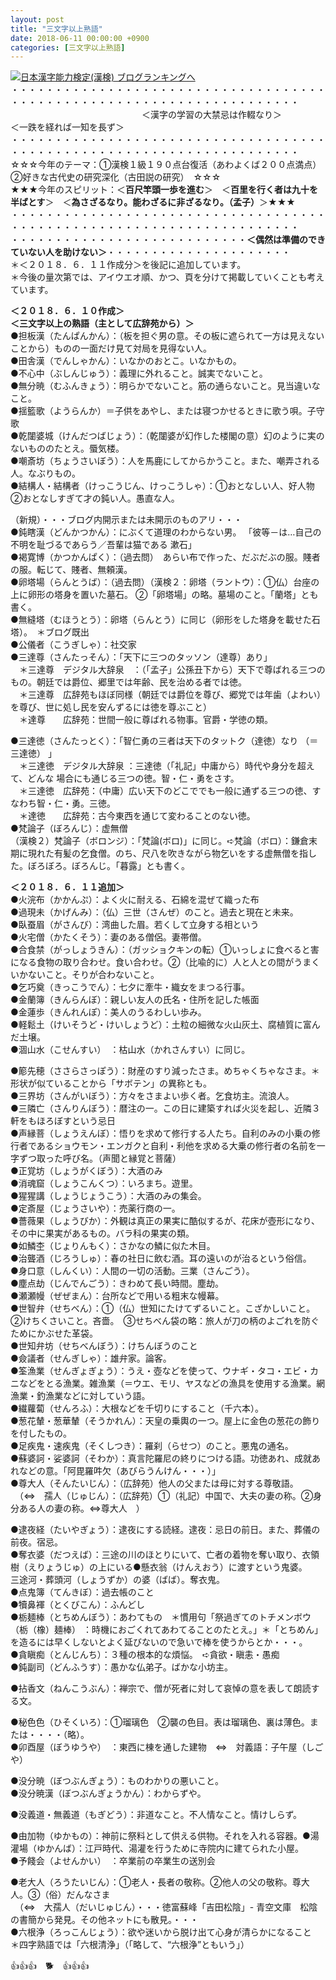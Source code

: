```yaml
---
layout: post
title: "三文字以上熟語"
date: 2018-06-11 00:00:00 +0900
categories: [三文字以上熟語]
---
```


[![](/syuusyuu9701/assets/images/三文字以上熟語-br_c_3028_1.gif)](http://blog.with2.net/link.php?1659096:3028 "日本漢字能力検定(漢検) ブログランキングへ")[日本漢字能力検定(漢検) ブログランキングへ](http://blog.with2.net/link.php?1659096:3028)  
・・・・・・・・・・・・・・・・・・・・・・・・・・・・・・・・・・・・・・・・・・・・・・・・・・・・・・・・・・・・・・・・・・・・・  
　　　　　　　　　　　　　　　＜漢字の学習の大禁忌は作輟なり＞　　　　　＜一跌を経れば一知を長ず＞　　　　　  
・・・・・・・・・・・・・・・・・・・・・・・・・・・・・・・・・・・・・・・・・・・・・・・・・・・・・・・・・・・・・・・・・・・・・  
☆☆☆今年のテーマ：①漢検１級１９０点台復活（あわよくば２００点満点）　②好きな古代史の研究深化（古田説の研究）　☆☆☆  
★★★今年のスピリット：＜**百尺竿頭一歩を進む**＞　＜**百里を行く者は九十を半ばとす**＞　＜**為さざるなり。能わざるに非ざるなり。（孟子）**＞★★★  
・・・・・・・・・・・・・・・・・・・・・・・・・・・・・・・・・・・・・・・・・・・・・・・・・・・・・・・・・・・・・・・・・・・・・  
・・・・・・・・・・・・・・・・・・・・・・・・・・・**＜偶然は準備のできていない人を助けない＞**・・・・・・・・・・・・・・・・・・・・・  
＊＜２０１８．６．１１作成分＞を後記に追加しています。  
＊今後の量次第では、アイウエオ順、かつ、頁を分けて掲載していくことも考えています。  
  
**＜２０１８．６．１０作成＞**  
**＜三文字以上の熟語（主として広辞苑から）＞**  
●担板漢（たんぱんかん）：（板を担ぐ男の意。その板に遮られて一方は見えないことから）ものの一面だけ見て対局を見得ない人。  
●田舎漢（でんしゃかん）：いなかのおとこ。いなかもの。  
●不心中（ぶしんじゅう）：義理に外れること。誠実でないこと。  
●無分暁（むふんきょう）：明らかでないこと。筋の通らないこと。見当違いなこと。  
●揺籃歌（ようらんか）＝子供をあやし、または寝つかせるときに歌う唄。子守歌  
●乾闥婆城（けんだつばじょう）：（乾闥婆が幻作した楼閣の意）幻のように実のないもののたとえ。蜃気楼。  
●嘲斎坊（ちょうさいぼう）：人を馬鹿にしてからかうこと。また、嘲弄される人。なぶりもの。  
●結構人・結構者（けっこうじん、けっこうしゃ）：①おとなしい人、好人物　②おとなしすぎて才の鈍い人。愚直な人。  
  
（新規）・・・ブログ内開示または未開示のものアリ・・・  
●鈍瞎漢（どんかつかん）：にぶくて道理のわからない男。 「彼等－は…自己の不明を耻づるであらう／吾輩は猫である 漱石」  
●褐寛博（かつかんぱく）：（過去問）　あらい布で作った、だぶだぶの服。賤者の服。転じて、賤者、無頼漢。  
●卵塔場（らんとうば）：（過去問）（漢検２：卵塔（ラントウ）：①仏）台座の上に卵形の塔身を置いた墓石。 ②「卵塔場」の略。墓場のこと。「蘭塔」とも書く。  
●無縫塔（むほうとう）：卵塔（らんとう）に同じ（卵形をした塔身を載せた石塔）。　＊ブログ既出  
●公儀者（こうぎしゃ）：社交家  
●三達尊（さんたっそん）：「天下に三つのタッソン（達尊）あり」  
　＊三達尊　デジタル大辞泉　：（「孟子」公孫丑下から）天下で尊ばれる三つのもの。朝廷では爵位、郷里では年齢、民を治める者では徳。  
　＊三達尊　広辞苑もほぼ同様（朝廷では爵位を尊び、郷党では年歯（よわい）を尊び、世に処し民を安んずるには徳を尊ぶこと）  
　＊達尊　　広辞苑：世間一般に尊ばれる物事。官爵・学徳の類。  
  
●三達徳（さんたっとく）：「智仁勇の三者は天下のタットク（達徳）なり （＝三達徳） 」  
　＊三達徳　デジタル大辞泉 ：三達徳（「礼記」中庸から）時代や身分を超えて、どんな 場合にも通じる三つの徳。智・仁・勇をさす。  
　＊三達徳　広辞苑：（中庸）広い天下のどこででも一般に通ずる三つの徳、すなわち智・仁・勇。三徳。  
　＊達徳　　広辞苑：古今東西を通じて変わることのない徳。  
●梵論子（ぼろんじ）：虚無僧  
（漢検２）梵論子（ボロンジ）：「梵論(ボロ)」に同じ。➪梵論（ボロ）：鎌倉末期に現れた有髪の乞食僧。のち、尺八を吹きながら物乞いをする虚無僧を指した。ぼろぼろ。ぼろんじ。「暮露」とも書く。  
  
**＜２０１８．６．１１追加＞**  
●火浣布（かかんぷ）：よく火に耐える、石綿を混ぜて織った布  
●過現未（かげんみ）：（仏）三世（さんぜ）のこと。過去と現在と未来。  
●臥蚕眉（がさんび）：湾曲した眉。若くして立身する相という  
●火宅僧（かたくそう）：妻のある僧侶。妻帯僧。  
●合食禁（がっしょうきん）：（ガッショクキンの転）①いっしょに食べると害になる食物の取り合わせ。食い合わせ。②（比喩的に）人と人との間がうまくいかないこと。そりが合わないこと。  
●乞巧奠（きっこうでん）：七夕に牽牛・織女をまつる行事。  
●金蘭簿（きんらんぼ）：親しい友人の氏名・住所を記した帳面  
●金蓮歩（きんれんぽ）：美人のうるわしい歩み。  
●軽鬆土（けいそうど・けいしょうど）：土粒の細微な火山灰土、腐植質に富んだ土壌。  
●涸山水（こせんすい）　：枯山水（かれさんすい）に同じ。  
  
●簓先穂（ささらさっぽう）：財産のすり減ったさま。めちゃくちゃなさま。＊形状が似ていることから「サボテン」の異称とも。　  
●三界坊（さんがいぼう）：方々をさまよい歩く者。乞食坊主。流浪人。  
●三隣亡（さんりんぼう）：暦注の一。この日に建築すれば火災を起し、近隣３軒をもほろぼすという忌日  
●声縁菩（しょうえんぼ）：悟りを求めて修行する人たち。自利のみの小乗の修行者であるショウモン・エンガクと自利・利他を求める大乗の修行者の名前を一字ずつ取った呼び名。（声聞と縁覚と菩薩）  
●正覚坊（しょうがくぼう）：大酒のみ  
●消魂窟（しょうこんくつ）：いろまち。遊里。  
●猩猩講（しょうじょうこう）：大酒のみの集会。  
●定斎屋（じょうさいや）：売薬行商の一。  
●薔薇果（しょうびか）：外観は真正の果実に酷似するが、花床が壺形になり、その中に果実があるもの。バラ科の果実の類。  
●如鱗杢（じょりんもく）：さかなの鱗に似た木目。  
●治聾酒（じろうしゅ）：春の社日に飲む酒。耳の遠いのが治るという俗信。  
●身口意（しんくい）：人間の一切の活動。三業（さんごう）。  
●塵点劫（じんでんごう）：きわめて長い時間。塵劫。  
●瀬瀬幔（ぜぜまん）：台所などで用いる粗末な幔幕。  
●世智弁（せちべん）：①（仏）世知にたけてずるいこと。こざかしいこと。②けちくさいこと。吝嗇。　③せちべん袋の略：旅人が刀の柄のよごれを防ぐためにかぶせた革袋。  
●世知弁坊（せちべんぼう）：けちんぼうのこと  
●僉議者（せんぎしゃ）：雄弁家。論客。  
●筌漁業（せんぎょぎょう）：うえ・壺などを使って、ウナギ・タコ・エビ・カニなどをとる漁業。雑漁業（＝ウエ、モリ、ヤスなどの漁具を使用する漁業。網漁業・釣漁業などに対していう語。  
●繊蘿蔔（せんろふ）：大根などを千切りにすること（千六本）。  
●葱花輦・葱華輦（そうかれん）：天皇の乗輿の一つ。屋上に金色の葱花の飾りを付したもの。  
●足疾鬼・速疾鬼（そくしつき）：羅刹（らせつ）のこと。悪鬼の通名。  
●蘇婆訶・娑婆訶（そわか）：真言陀羅尼の終りにつける語。功徳あれ、成就あれなどの意。「阿毘羅吽欠（あびらうんけん・・・）」  
●尊大人（そんたいじん）：（広辞苑）他人の父または母に対する尊敬語。  
　（⇔　孺人（じゅじん）：（広辞苑）①（礼記）中国で、大夫の妻の称。②身分ある人の妻の称。⇔尊大人　）  
  
●逮夜経（たいやぎょう）：逮夜にする読経。逮夜：忌日の前日。また、葬儀の前夜。宿忌。  
●奪衣婆（だつえば）：三途の川のほとりにいて、亡者の着物を奪い取り、衣領樹（えりょうじゅ）の上にいる●懸衣翁（けんえおう）に渡すという鬼婆。  
三途河・葬頭河（しょうずか）の婆（ばば）。奪衣鬼。  
●点鬼簿（てんきぼ）：過去帳のこと  
●犢鼻褌（とくびこん）：ふんどし  
●栃麺棒（とちめんぼう）：あわてもの　＊慣用句「祭過ぎてのトチメンボウ（栃（橡）麺棒） ：時機におごくれてあわてることのたとえ。」＊「とちめん」を造るには早くしないとよく延びないので急いで棒を使うからとか・・・。  
●貪瞋痴（とんじんち）：３種の根本的な煩悩。　➪貪欲・瞋恚・愚痴  
●鈍副司（どんふうす）：愚かな仏弟子。ばかな小坊主。  
  
●拈香文（ねんこうぶん）：禅宗で、僧が死者に対して哀悼の意を表して朗読する文。  
  
●秘色色（ひそくいろ）：①瑠璃色　②襲の色目。表は瑠璃色、裏は薄色。または・・・・（略）。  
●卯酉屋（ぼうゆうや）　：東西に棟を通した建物　⇔　対義語：子午屋（しごや）  
  
●没分暁（ぼつぶんぎょう）：ものわかりの悪いこと。  
●没分暁漢（ぼつぶんぎょうかん）：わからずや。  
  
●没義道・無義道（もぎどう）：非道なこと。不人情なこと。情けしらず。  
  
●由加物（ゆかもの）：神前に祭料として供える供物。それを入れる容器。●湯灌場（ゆかんば）：江戸時代、湯灌を行うために寺院内に建てられた小屋。  
●予餞会（よせんかい）　：卒業前の卒業生の送別会  
  
●老大人（ろうたいじん）：①老人・長者の敬称。②他人の父の敬称。尊大人。③（俗）だんなさま  
　（⇔　大孺人（だいじゅじん）・・・徳富蘇峰「吉田松陰」- 青空文庫　松陰の書簡から発見。その他ネットにも散見。・・・  
●六根浄（ろっこんじょう）：欲や迷いから脱け出て心身が清らかになること　＊四字熟語では「六根清浄」（「略して、“六根浄”ともいう」）  
  
👍👍👍　🐕　👍👍👍